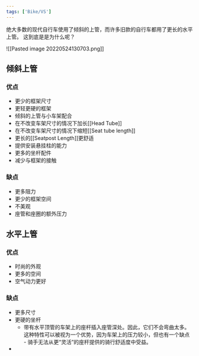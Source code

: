 ```yaml
---
tags: ['Bike/VS']
---
```


绝大多数的现代自行车使用了倾斜的上管，而许多旧款的自行车都用了更长的水平上管。
这到底是是为什么呢？

![[Pasted image 20220524130703.png]]

## 倾斜上管
### 优点
- 更少的框架尺寸
- 更轻更硬的框架
- 倾斜的上管与小车架配合
- 在不改变车架尺寸的情况下加长[[Head Tube]]
- 在不改变车架尺寸的情况下缩短[[Seat tube length]]
- 更长的[[Seatpost Length]]更舒适
- 提供安装悬挂柱的能力
- 更多的坐杆配件
- 减少与框架的接触

### 缺点
- 更多阻力
- 更少的框架空间
- 不美观
- 座管和座圈的额外压力

## 水平上管
### 优点
- 时尚的外观
- 更多的空间
- 空气动力更好

### 缺点
- 更多尺寸
- 更硬的坐杆
	- 带有水平顶管的车架上的座杆插入座管深处。因此，它们不会弯曲太多。这种特性可以被视为一个优势，因为车架上的压力较小，但也有一个缺点 - 骑手无法从更“灵活”的座杆提供的骑行舒适度中受益。
- 